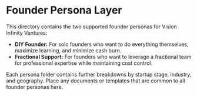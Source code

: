 # Founder Persona Layer

This directory contains the two supported founder personas for Vision Infinity Ventures:

- **DIY Founder:** For solo founders who want to do everything themselves, maximize learning, and minimize cash burn.
- **Fractional Support:** For founders who want to leverage a fractional team for professional expertise while maintaining cost control.

Each persona folder contains further breakdowns by startup stage, industry, and geography. Place any documents or templates that are common to all founder personas here. 